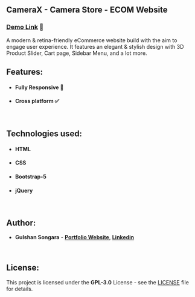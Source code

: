 ## CameraX - Camera Store - ECOM Website

### [Demo Link](https://camerax.netlify.app) 🔗

A modern & retina-friendly eCommerce website build with the aim to engage user experience. It features an elegant & stylish design with 3D Product Slider, Cart page, Sidebar Menu, and a lot more.
<br/>

## Features:

- #### **Fully Responsive 💯**
- #### **Cross platform ✅**
<br/>

## Technologies used:

- #### **HTML**
- #### **CSS**
- #### **Bootstrap-5**
- #### **jQuery**
<br/>

## Author:

- **Gulshan Songara** - **[Portfolio Website](https://gulshansongara.netlify.app)**, **[Linkedin](https://www.linkedin.com/in/gulshan-songara-75084214b/)** 
<br/>

## License:

This project is licensed under the  **GPL-3.0** License - see the [LICENSE](LICENSE) file for details.
